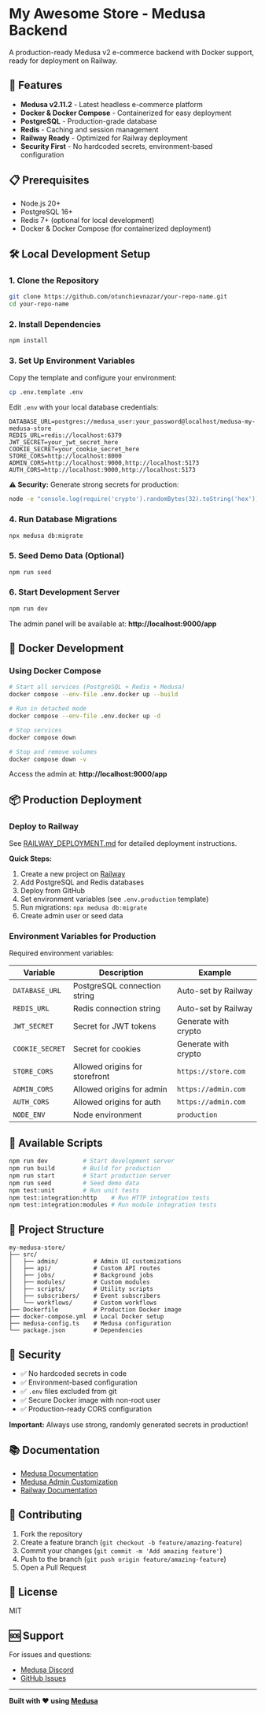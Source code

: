 # My Awesome Store - Medusa Backend

A production-ready Medusa v2 e-commerce backend with Docker support, ready for deployment on Railway.

## 🚀 Features

- **Medusa v2.11.2** - Latest headless e-commerce platform
- **Docker & Docker Compose** - Containerized for easy deployment
- **PostgreSQL** - Production-grade database
- **Redis** - Caching and session management
- **Railway Ready** - Optimized for Railway deployment
- **Security First** - No hardcoded secrets, environment-based configuration

## 📋 Prerequisites

- Node.js 20+
- PostgreSQL 16+
- Redis 7+ (optional for local development)
- Docker & Docker Compose (for containerized deployment)

## 🛠️ Local Development Setup

### 1. Clone the Repository

```bash
git clone https://github.com/otunchievnazar/your-repo-name.git
cd your-repo-name
```

### 2. Install Dependencies

```bash
npm install
```

### 3. Set Up Environment Variables

Copy the template and configure your environment:

```bash
cp .env.template .env
```

Edit `.env` with your local database credentials:

```env
DATABASE_URL=postgres://medusa_user:your_password@localhost/medusa-my-medusa-store
REDIS_URL=redis://localhost:6379
JWT_SECRET=your_jwt_secret_here
COOKIE_SECRET=your_cookie_secret_here
STORE_CORS=http://localhost:8000
ADMIN_CORS=http://localhost:9000,http://localhost:5173
AUTH_CORS=http://localhost:9000,http://localhost:5173
```

**⚠️ Security:** Generate strong secrets for production:
```bash
node -e "console.log(require('crypto').randomBytes(32).toString('hex'))"
```

### 4. Run Database Migrations

```bash
npx medusa db:migrate
```

### 5. Seed Demo Data (Optional)

```bash
npm run seed
```

### 6. Start Development Server

```bash
npm run dev
```

The admin panel will be available at: **http://localhost:9000/app**

## 🐳 Docker Development

### Using Docker Compose

```bash
# Start all services (PostgreSQL + Redis + Medusa)
docker compose --env-file .env.docker up --build

# Run in detached mode
docker compose --env-file .env.docker up -d

# Stop services
docker compose down

# Stop and remove volumes
docker compose down -v
```

Access the admin at: **http://localhost:9000/app**

## 📦 Production Deployment

### Deploy to Railway

See [RAILWAY_DEPLOYMENT.md](./RAILWAY_DEPLOYMENT.md) for detailed deployment instructions.

**Quick Steps:**

1. Create a new project on [Railway](https://railway.app)
2. Add PostgreSQL and Redis databases
3. Deploy from GitHub
4. Set environment variables (see `.env.production` template)
5. Run migrations: `npx medusa db:migrate`
6. Create admin user or seed data

### Environment Variables for Production

Required environment variables:

| Variable | Description | Example |
|----------|-------------|---------|
| `DATABASE_URL` | PostgreSQL connection string | Auto-set by Railway |
| `REDIS_URL` | Redis connection string | Auto-set by Railway |
| `JWT_SECRET` | Secret for JWT tokens | Generate with crypto |
| `COOKIE_SECRET` | Secret for cookies | Generate with crypto |
| `STORE_CORS` | Allowed origins for storefront | `https://store.com` |
| `ADMIN_CORS` | Allowed origins for admin | `https://admin.com` |
| `AUTH_CORS` | Allowed origins for auth | `https://admin.com` |
| `NODE_ENV` | Node environment | `production` |

## 🔧 Available Scripts

```bash
npm run dev          # Start development server
npm run build        # Build for production
npm run start        # Start production server
npm run seed         # Seed demo data
npm test:unit        # Run unit tests
npm test:integration:http    # Run HTTP integration tests
npm test:integration:modules # Run module integration tests
```

## 📁 Project Structure

```
my-medusa-store/
├── src/
│   ├── admin/          # Admin UI customizations
│   ├── api/            # Custom API routes
│   ├── jobs/           # Background jobs
│   ├── modules/        # Custom modules
│   ├── scripts/        # Utility scripts
│   ├── subscribers/    # Event subscribers
│   └── workflows/      # Custom workflows
├── Dockerfile          # Production Docker image
├── docker-compose.yml  # Local Docker setup
├── medusa-config.ts    # Medusa configuration
└── package.json        # Dependencies
```

## 🔐 Security

- ✅ No hardcoded secrets in code
- ✅ Environment-based configuration
- ✅ `.env` files excluded from git
- ✅ Secure Docker image with non-root user
- ✅ Production-ready CORS configuration

**Important:** Always use strong, randomly generated secrets in production!

## 📚 Documentation

- [Medusa Documentation](https://docs.medusajs.com/)
- [Medusa Admin Customization](https://docs.medusajs.com/admin-customization)
- [Railway Documentation](https://docs.railway.app/)

## 🤝 Contributing

1. Fork the repository
2. Create a feature branch (`git checkout -b feature/amazing-feature`)
3. Commit your changes (`git commit -m 'Add amazing feature'`)
4. Push to the branch (`git push origin feature/amazing-feature`)
5. Open a Pull Request

## 📝 License

MIT

## 🆘 Support

For issues and questions:
- [Medusa Discord](https://discord.gg/medusajs)
- [GitHub Issues](https://github.com/otunchievnazar/your-repo-name/issues)

---

**Built with ❤️ using [Medusa](https://medusajs.com)**

